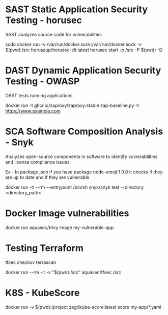 # SAST Static Application Security Testing - horusec

SAST analyzes source code for vulnerabilities

sudo docker run -v /var/run/docker.sock:/var/run/docker.sock -v $(pwd):/src horuszup/horusec-cli:latest horusec start -p /src -P $(pwd) -D

# DAST Dynamic Application Security Testing - OWASP

DAST tests running applications

docker run -t ghcr.io/zaproxy/zaproxy:stable zap-baseline.py -t https://www.example.com

# SCA Software Composition Analysis - Snyk

Analyzes open-source components in software to identify vulnerabilities and license compliance issues.

Ex - In package.json if you have package node-emoji:1.0.0 it checks if they are up to date and if they are vulnerable

docker run -it --rm --entrypoint /bin/sh snyk/snyk test --directory <directory_path>

# Docker Image vulnerabilities

docker run aquasec/trivy image my-vulnerable-app

# Testing Terraform

tfsec
checkov
terrascan

docker run --rm -it -v "$(pwd):/src" aquasec/tfsec /src

# K8S - KubeScore

docker run -v $(pwd):/project zegl/kube-score:latest score my-app/\*.yaml

